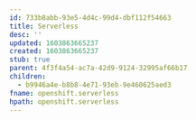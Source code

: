 ```yaml
---
id: 733b8abb-93e5-4d4c-99d4-dbf112f54663
title: Serverless
desc: ''
updated: 1603863665237
created: 1603863665237
stub: true
parent: 4f3f4a54-ac7a-42d9-9124-32995af66b17
children:
  - b9946a4e-b8b8-4e71-93eb-9e460625aed3
fname: openshift.serverless
hpath: openshift.serverless
---
```



